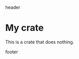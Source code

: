 header

<!-- cargo-rdme start -->

# My crate

This is a crate that does nothing.

<!-- cargo-rdme -->

<!-- cargo-rdme start -->

<!-- cargo-rdme end -->

<!-- cargo-rdme end -->

footer
